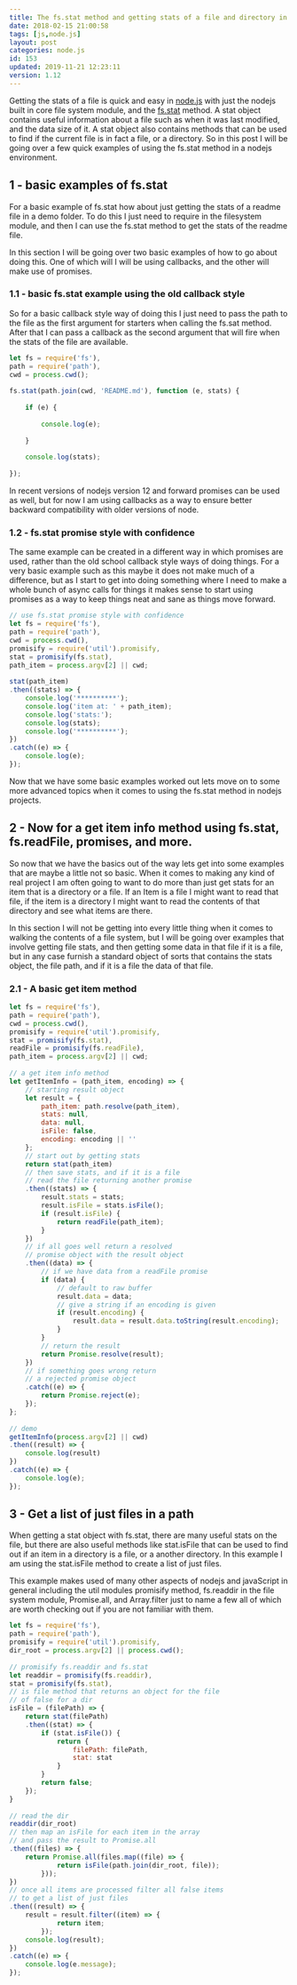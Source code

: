 ```yaml
---
title: The fs.stat method and getting stats of a file and directory in nodejs
date: 2018-02-15 21:00:58
tags: [js,node.js]
layout: post
categories: node.js
id: 153
updated: 2019-11-21 12:23:11
version: 1.12
---
```


Getting the stats of a file is quick and easy in [node.js](https://nodejs.org/en) with just the nodejs built in core file system module, and the [fs.stat](https://nodejs.org/api/fs.html#fs_fs_fstat_fd_options_callback) method. A stat object contains useful information about a file such as when it was last modified, and the data size of it. A stat object also contains methods that can be used to find if the current file is in fact a file, or a directory. So in this post I will be going over a few quick examples of using the fs.stat method in a nodejs environment.

<!-- more -->

## 1 - basic examples of fs.stat

For a basic example of fs.stat how about just getting the stats of a readme file in a demo folder. To do this I just need to require in the filesystem module, and then I can use the fs.stat method to get the stats of the readme file. 

In this section I will be going over two basic examples of how to go about doing this. One of which will I will be using callbacks, and the other will make use of promises.

### 1.1 - basic fs.stat example using the old callback style

So for a basic callback style way of doing this I just need to pass the path to the file as the first argument for starters when calling the fs.sat method. After that I can pass a callback as the second argument that will fire when the stats of the file are available. 
```js
let fs = require('fs'),
path = require('path'),
cwd = process.cwd();
 
fs.stat(path.join(cwd, 'README.md'), function (e, stats) {
 
    if (e) {
 
        console.log(e);
 
    }
 
    console.log(stats);
 
});
```

In recent versions of nodejs version 12 and forward promises can be used as well, but for now I am using callbacks as a way to ensure better backward compatibility with older versions of node.

### 1.2 - fs.stat promise style with confidence

The same example can be created in a different way in which promises are used, rather than the old school callback style ways of doing things. For a very basic example such as this maybe it does not make much of a difference, but as I start to get into doing something where I need to make a whole bunch of async calls for things it makes sense to start using promises as a way to keep things neat and sane as things move forward.

```js
// use fs.stat promise style with confidence
let fs = require('fs'),
path = require('path'),
cwd = process.cwd(),
promisify = require('util').promisify,
stat = promisify(fs.stat),
path_item = process.argv[2] || cwd;
 
stat(path_item)
.then((stats) => {
    console.log('**********');
    console.log('item at: ' + path_item);
    console.log('stats:');
    console.log(stats);
    console.log('**********');
})
.catch((e) => {
    console.log(e);
});
```

Now that we have some basic examples worked out lets move on to some more advanced topics when it comes to using the fs.stat method in nodejs projects.

## 2 - Now for a get item info method using fs.stat, fs.readFile, promises, and more.

So now that we have the basics out of the way lets get into some examples that are maybe a little not so basic. When it comes to making any kind of real project I am often going to want to do more than just get stats for an item that is a directory or a file. If an Item is a file I might want to read that file, if the item is a directory I might want to read the contents of that directory and see what items are there.

In this section I will not be getting into every little thing when it comes to walking the contents of a file system, but I will be going over examples that involve getting file stats, and then getting some data in that file if it is a file, but in any case furnish a standard object of sorts that contains the stats object, the file path, and if it is a file the data of that file.

### 2.1 - A basic get item method

```js
let fs = require('fs'),
path = require('path'),
cwd = process.cwd(),
promisify = require('util').promisify,
stat = promisify(fs.stat),
readFile = promisify(fs.readFile),
path_item = process.argv[2] || cwd;
 
// a get item info method
let getItemInfo = (path_item, encoding) => {
    // starting result object
    let result = {
        path_item: path.resolve(path_item),
        stats: null,
        data: null,
        isFile: false,
        encoding: encoding || ''
    };
    // start out by getting stats
    return stat(path_item)
    // then save stats, and if it is a file
    // read the file returning another promise
    .then((stats) => {
        result.stats = stats;
        result.isFile = stats.isFile();
        if (result.isFile) {
            return readFile(path_item);
        }
    })
    // if all goes well return a resolved
    // promise object with the result object
    .then((data) => {
        // if we have data from a readFile promise
        if (data) {
            // default to raw buffer
            result.data = data;
            // give a string if an encoding is given
            if (result.encoding) {
                result.data = result.data.toString(result.encoding);
            }
        }
        // return the result
        return Promise.resolve(result);
    })
    // if something goes wrong return
    // a rejected promise object
    .catch((e) => {
        return Promise.reject(e);
    });
};
 
// demo
getItemInfo(process.argv[2] || cwd)
.then((result) => {
    console.log(result)
})
.catch((e) => {
    console.log(e);
});
```

## 3 - Get a list of just files in a path

When getting a stat object with fs.stat, there are many useful stats on the file, but there are also useful methods like stat.isFile that can be used to find out if an item in a directory is a file, or a another directory. In this example I am using the stat.isFile method to create a list of just files. 

This example makes used of many other aspects of nodejs and javaScript in general including the util modules promisify method, fs.readdir in the file system module, Promise.all, and Array.filter just to name a few all of which are worth checking out if you are not familiar with them.

```js
let fs = require('fs'),
path = require('path'),
promisify = require('util').promisify,
dir_root = process.argv[2] || process.cwd();
 
// promisify fs.readdir and fs.stat
let readdir = promisify(fs.readdir),
stat = promisify(fs.stat),
// is file method that returns an object for the file
// of false for a dir
isFile = (filePath) => {
    return stat(filePath)
    .then((stat) => {
        if (stat.isFile()) {
            return {
                filePath: filePath,
                stat: stat
            }
        }
        return false;
    });
}
 
// read the dir
readdir(dir_root)
// then map an isFile for each item in the array
// and pass the result to Promise.all
.then((files) => {
    return Promise.all(files.map((file) => {
            return isFile(path.join(dir_root, file));
        }));
})
// once all items are processed filter all false items
// to get a list of just files
.then((result) => {
    result = result.filter((item) => {
            return item;
        });
    console.log(result);
})
.catch((e) => {
    console.log(e.message);
});
```
